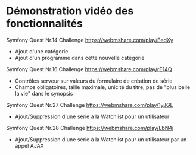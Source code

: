 # Démonstration vidéo des fonctionnalités

Symfony Quest Nr.14 Challenge
<https://webmshare.com/play/EedXy>

- Ajout d'une catégorie
- Ajout d'un programme dans cette nouvelle catégorie

Symfony Quest Nr.16 Challenge
<https://webmshare.com/play/rE14Q>

- Contrôles serveur sur valeurs du formulaire de création de série
- Champs obligatoires, taille maximale, unicité du titre, pas de "plus belle la vie" dans le synopsis

Symfony Quest Nr.27 Challenge
<https://webmshare.com/play/1yJGL>

- Ajout/Suppression d'une série à la Watchlist pour un utilisateur

Symfony Quest Nr.28 Challenge
<https://webmshare.com/play/LbN4j>

- Ajout/Suppression d'une série à la Watchlist pour un utilisateur par un appel AJAX
